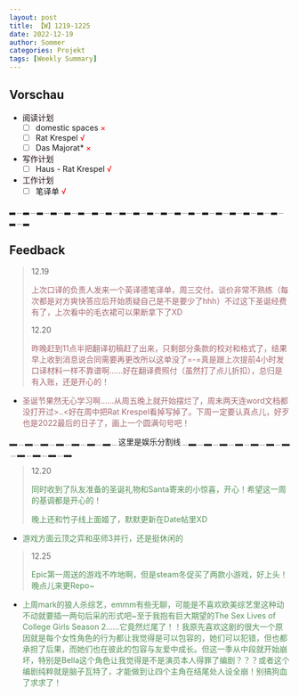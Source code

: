 ```yaml
---
layout: post
title: 【W】1219-1225
date: 2022-12-19
author: Sommer
categories: Projekt
tags: [Weekly Summary]
--- 
```



## Vorschau

- <font style="background:#fcf2f4">阅读计划</font>
  - [ ] domestic spaces <font color=red>×</font>   
  - [ ] Rat Krespel <font color=red>√</font>  
  - [ ] Das Majorat* <font color=red>×</font>                   
- <font style="background:#fcf2f4">写作计划</font>
  - [ ] Haus - Rat Krespel  <font color=red>√</font>
- <font style="background:#fcf2f4">工作计划</font>
  - [ ] 笔译单  <font color=red>√</font>

▂﹍▂﹍▂﹍▂﹍▂﹍▂﹍▂﹍▂﹍▂﹍▂﹍▂﹍▂﹍▂﹍▂﹍▂﹍▂﹍▂﹍▂﹍▂﹍▂﹍▂﹍▂

## Feedback

> 12.19
>
> <font style="color:#a66870">上次口译的负责人发来一个英译德笔译单，周三交付。谈价非常不熟练（每次都是对方爽快答应后开始质疑自己是不是要少了hhh）不过这下圣诞经费有了，上次看中的毛衣裙可以果断拿下了XD</font><br>
>
> 12.20
>
> <font style="color:#a66870">昨晚赶到11点半把翻译初稿赶了出来，只剩部分条款的校对和格式了，结果早上收到消息说合同需要再更改所以这单没了=-=真是跟上次提前4小时发口译材料一样不靠谱啊……好在翻译费照付（虽然打了点儿折扣），总归是有入账，还是开心的！</font><br>

- <font style="color:#a66870">圣诞节果然无心学习啊……从周五晚上就开始摆烂了，周末两天连word文档都没打开过>..<好在周中把Rat Krespel看掉写掉了。下周一定要认真点儿，好歹也是2022最后的日子了，画上一个圆满句号吧！</font><br>

▂﹍▂﹍▂﹍▂﹍▂﹍▂﹍▂﹍这里是娱乐分割线﹍▂﹍▂﹍▂﹍▂﹍▂﹍▂﹍▂﹍▂﹍▂﹍▂﹍▂
> 12.20
>
> <font style="color:#56925A">同时收到了队友准备的圣诞礼物和Santa寄来的小惊喜，开心！希望这一周的基调都是开心的！</font>
>
> <font style="color:#56925A">晚上还和竹子线上面姬了，默默更新在Date帖里XD</font>
- <font style="color:#56925A">游戏方面云顶之弈和巫师3并行，还是挺休闲的</font>
> 12.25
> 
> <font style="color:#56925A">Epic第一周送的游戏不咋地啊，但是steam冬促买了两款小游戏，好上头！晚点儿来更Repo~</font>

- <font style="color:#56925A">上周mark的狼人杀综艺，emmm有些无聊，可能是不喜欢欧美综艺里这种动不动就要插一两句后采的形式吧~至于我抱有巨大期望的The Sex Lives of College Girls Season 2……它竟然烂尾了！！我原先喜欢这剧的很大一个原因就是每个女性角色的行为都让我觉得是可以包容的，她们可以犯错，但也都承担了后果，而她们也在彼此的包容与友爱中成长。但这一季从中段就开始崩坏，特别是Bella这个角色让我觉得是不是演员本人得罪了编剧？？？或者这个编剧纯粹就是脑子瓦特了，才能做到让四个主角在结尾处人设全崩！别搞狗血了求求了！</font>
